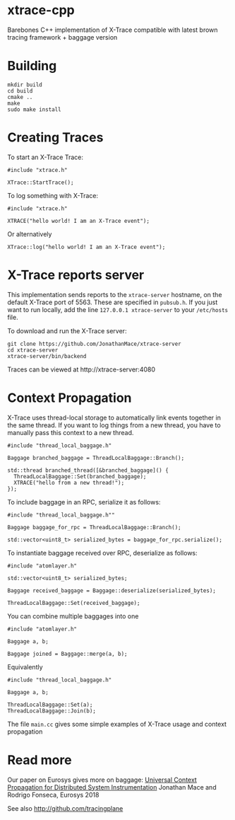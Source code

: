 # xtrace-cpp
Barebones C++ implementation of X-Trace compatible with latest brown tracing framework + baggage version

# Building

```
mkdir build
cd build
cmake ..
make
sudo make install
```

# Creating Traces

To start an X-Trace Trace:

```
#include "xtrace.h"

XTrace::StartTrace();
```

To log something with X-Trace:

```
#include "xtrace.h"

XTRACE("hello world! I am an X-Trace event");
```

Or alternatively

```
XTrace::log("hello world! I am an X-Trace event");
```


# X-Trace reports server

This implementation sends reports to the `xtrace-server` hostname, on the default X-Trace port of 5563.  These are specified in `pubsub.h`.  If you just want to run locally, add the line `127.0.0.1 xtrace-server` to your `/etc/hosts` file.

To download and run the X-Trace server:

```
git clone https://github.com/JonathanMace/xtrace-server
cd xtrace-server
xtrace-server/bin/backend
```

Traces can be viewed at http://xtrace-server:4080

# Context Propagation

X-Trace uses thread-local storage to automatically link events together in the same thread.  If you want to log things from a new thread, you have to manually pass this context to a new thread.

```
#include "thread_local_baggage.h"

Baggage branched_baggage = ThreadLocalBaggage::Branch();

std::thread branched_thread([&branched_baggage]() {
  ThreadLocalBaggage::Set(branched_baggage);	
  XTRACE("hello from a new thread!");
});
```

To include baggage in an RPC, serialize it as follows:

```
#include "thread_local_baggage.h""

Baggage baggage_for_rpc = ThreadLocalBaggage::Branch();

std::vector<uint8_t> serialized_bytes = baggage_for_rpc.serialize();
```

To instantiate baggage received over RPC, deserialize as follows:

```
#include "atomlayer.h"

std::vector<uint8_t> serialized_bytes;

Baggage received_baggage = Baggage::deserialize(serialized_bytes);

ThreadLocalBaggage::Set(received_baggage);
```

You can combine multiple baggages into one

```
#include "atomlayer.h"

Baggage a, b;

Baggage joined = Baggage::merge(a, b);

```

Equivalently

```
#include "thread_local_baggage.h"

Baggage a, b;

ThreadLocalBaggage::Set(a);
ThreadLocalBaggage::Join(b);
```

The file `main.cc` gives some simple examples of X-Trace usage and context propagation

# Read more

Our paper on Eurosys gives more on baggage: [Universal Context Propagation for Distributed System Instrumentation](https://people.mpi-sws.org/~jcmace/papers/mace2018universal.pdf) Jonathan Mace and Rodrigo Fonseca, Eurosys 2018

See also http://github.com/tracingplane

